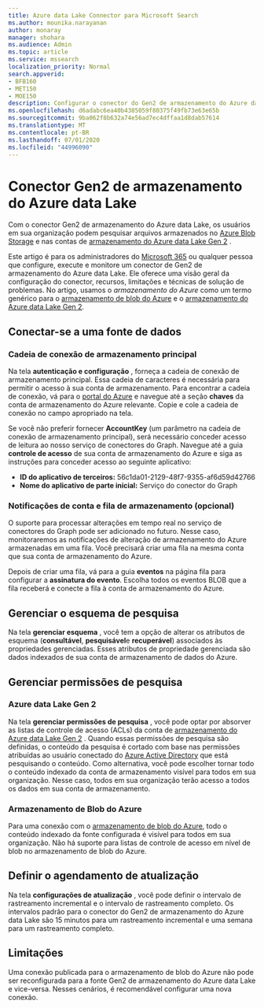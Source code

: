 ```yaml
---
title: Azure data Lake Connector para Microsoft Search
ms.author: mounika.narayanan
author: monaray
manager: shohara
ms.audience: Admin
ms.topic: article
ms.service: mssearch
localization_priority: Normal
search.appverid:
- BFB160
- MET150
- MOE150
description: Configurar o conector do Gen2 de armazenamento do Azure data Lake para o Microsoft Search
ms.openlocfilehash: d6adabc6ea40b4385059f80375f49fb73e63e65b
ms.sourcegitcommit: 9ba062f8b632a74e56ad7ec4dffaa1d8dab57614
ms.translationtype: MT
ms.contentlocale: pt-BR
ms.lasthandoff: 07/01/2020
ms.locfileid: "44996090"
---
```

# <a name="azure-data-lake-storage-gen2-connector"></a>Conector Gen2 de armazenamento do Azure data Lake

Com o conector Gen2 de armazenamento do Azure data Lake, os usuários em sua organização podem pesquisar arquivos armazenados no [Azure Blob Storage](https://docs.microsoft.com/azure/storage/blobs/storage-blobs-introduction) e nas contas de [armazenamento do Azure data Lake Gen 2](https://docs.microsoft.com/azure/storage/blobs/data-lake-storage-introduction) .

Este artigo é para os administradores do [Microsoft 365](https://www.microsoft.com/microsoft-365) ou qualquer pessoa que configure, execute e monitore um conector de Gen2 de armazenamento do Azure data Lake. Ele oferece uma visão geral da configuração do conector, recursos, limitações e técnicas de solução de problemas. No artigo, usamos o *armazenamento do Azure* como um termo genérico para o [armazenamento de blob do Azure](https://docs.microsoft.com/azure/storage/blobs/storage-blobs-introduction) e o [armazenamento do Azure data Lake Gen 2](https://docs.microsoft.com/azure/storage/blobs/data-lake-storage-introduction).

## <a name="connect-to-a-data-source"></a>Conectar-se a uma fonte de dados
### <a name="primary-storage-connection-string"></a>Cadeia de conexão de armazenamento principal 
Na tela **autenticação e configuração** , forneça a cadeia de conexão de armazenamento principal. Essa cadeia de caracteres é necessária para permitir o acesso à sua conta de armazenamento. Para encontrar a cadeia de conexão, vá para o [portal do Azure](https://ms.portal.azure.com/#home) e navegue até a seção **chaves** da conta de armazenamento do Azure relevante. Copie e cole a cadeia de conexão no campo apropriado na tela.

Se você não preferir fornecer **AccountKey** (um parâmetro na cadeia de conexão de armazenamento principal), será necessário conceder acesso de leitura ao nosso serviço de conectores do Graph. Navegue até a guia **controle de acesso** de sua conta de armazenamento do Azure e siga as instruções para conceder acesso ao seguinte aplicativo:
* **ID do aplicativo de terceiros:** 56c1da01-2129-48f7-9355-af6d59d42766
* **Nome do aplicativo de parte inicial:** Serviço do conector do Graph

### <a name="storage-account-and-queue-notifications-optional"></a>Notificações de conta e fila de armazenamento (opcional)
O suporte para processar alterações em tempo real no serviço de conectores do Graph pode ser adicionado no futuro. Nesse caso, monitoraremos as notificações de alteração de armazenamento do Azure armazenadas em uma fila. Você precisará criar uma fila na mesma conta que sua conta de armazenamento do Azure.

Depois de criar uma fila, vá para a guia **eventos** na página fila para configurar a **assinatura do evento**. Escolha todos os eventos BLOB que a fila receberá e conecte a fila à conta de armazenamento do Azure.

## <a name="manage-the-search-schema"></a>Gerenciar o esquema de pesquisa
Na tela **gerenciar esquema** , você tem a opção de alterar os atributos de esquema (**consultável**, **pesquisável**e **recuperável**) associados às propriedades gerenciadas. Esses atributos de propriedade gerenciada são dados indexados de sua conta de armazenamento de dados do Azure.

## <a name="manage-search-permissions"></a>Gerenciar permissões de pesquisa
### <a name="azure-data-lake-gen-2"></a>Azure data Lake Gen 2
Na tela **gerenciar permissões de pesquisa** , você pode optar por absorver as listas de controle de acesso (ACLs) da conta de [armazenamento do Azure data Lake Gen 2](https://docs.microsoft.com/azure/storage/blobs/data-lake-storage-introduction) . Quando essas permissões de pesquisa são definidas, o conteúdo da pesquisa é cortado com base nas permissões atribuídas ao usuário conectado do [Azure Active Directory](https://docs.microsoft.com/azure/active-directory/) que está pesquisando o conteúdo. Como alternativa, você pode escolher tornar todo o conteúdo indexado da conta de armazenamento visível para todos em sua organização. Nesse caso, todos em sua organização terão acesso a todos os dados em sua conta de armazenamento.

### <a name="azure-blob-storage"></a>Armazenamento de Blob do Azure
Para uma conexão com o [armazenamento de blob do Azure](https://docs.microsoft.com/azure/storage/blobs/storage-blobs-introduction), todo o conteúdo indexado da fonte configurada é visível para todos em sua organização. Não há suporte para listas de controle de acesso em nível de blob no armazenamento de blob do Azure.

## <a name="set-the-refresh-schedule"></a>Definir o agendamento de atualização
Na tela **configurações de atualização** , você pode definir o intervalo de rastreamento incremental e o intervalo de rastreamento completo. Os intervalos padrão para o conector do Gen2 de armazenamento do Azure data Lake são 15 minutos para um rastreamento incremental e uma semana para um rastreamento completo.

## <a name="limitations"></a>Limitações
Uma conexão publicada para o armazenamento de blob do Azure não pode ser reconfigurada para a fonte Gen2 de armazenamento do Azure data Lake e vice-versa. Nesses cenários, é recomendável configurar uma nova conexão.